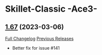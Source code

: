 # Skillet-Classic  -Ace3-

## [1.67](https://github.com/b-morgan/Skillet-Classic/tree/1.67) (2023-03-06)
[Full Changelog](https://github.com/b-morgan/Skillet-Classic/compare/1.66...1.67) [Previous Releases](https://github.com/b-morgan/Skillet-Classic/releases)

- Better fix for issue #141  
